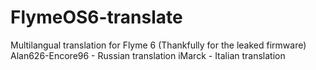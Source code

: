 # FlymeOS6-translate
Multilangual translation for Flyme 6 (Thankfully for the leaked firmware)
Alan626-Encore96 - Russian translation
iMarck - Italian translation
